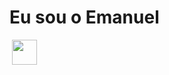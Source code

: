# Eu sou o Emanuel
<img src="https://github-readme-stats.vercel.app/api?username=ManuSouzaLima&show_icons=true&theme=dracula" alt="">  
<img src="https://i.postimg.cc/x8YVyH89/Python-logo-removebg-preview.png)" width="40" height="40"/>

